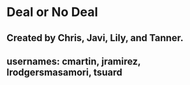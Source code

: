 # Deal or No Deal
## Created by Chris, Javi, Lily, and Tanner.
## usernames: cmartin, jramirez, lrodgersmasamori, tsuard
